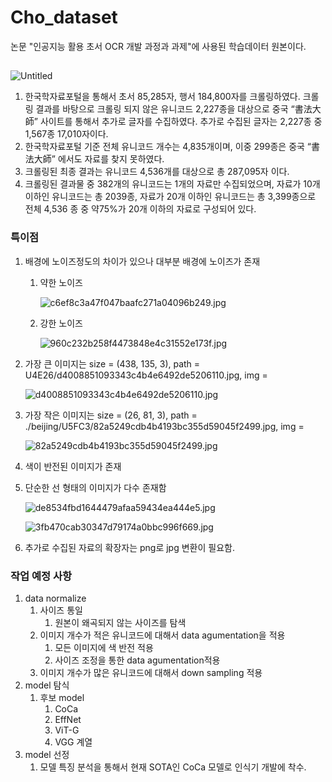 # Cho_dataset

논문 "인공지능 활용 초서 OCR 개발 과정과 과제"에 사용된 학습데이터 원본이다.

## 

![Untitled](https://s3-us-west-2.amazonaws.com/secure.notion-static.com/ab989794-a150-4c08-8892-98a8c15de8ac/Untitled.png)

1. 한국학자료포털을 통해서 초서 85,285자, 행서 184,800자를 크롤링하였다. 크롤링 결과를 바탕으로 크롤링 되지 않은 유니코드 2,227종을 대상으로 중국 “書法大師” 사이트를 통해서 추가로 글자를 수집하였다. 추가로 수집된 글자는 2,227종 중 1,567종 17,010자이다. 
2. 한국학자료포털 기준 전체 유니코드 개수는 4,835개이며, 이중 299종은 중국  “書法大師” 에서도 자료를 찾지 못하였다.
3. 크롤링된 최종 결과는 유니코드 4,536개를 대상으로 총 287,095자 이다.
4. 크롤링된 결과물 중 382개의 유니코드는 1개의 자료만 수집되었으며, 자료가 10개 이하인 유니코드는 총 2039종, 자료가 20개 이하인 유니코드는 총 3,399종으로 전체 4,536 종 중 약75%가 20개 이하의 자료로 구성되어 있다.

### 특이점

1. 배경에 노이즈정도의 차이가 있으나 대부분 배경에 노이즈가 존재
    1. 약한 노이즈
        
        ![c6ef8c3a47f047baafc271a04096b249.jpg](https://s3-us-west-2.amazonaws.com/secure.notion-static.com/7f51d404-620c-4e49-bc42-6e48c5eca775/c6ef8c3a47f047baafc271a04096b249.jpg)
        
    2. 강한 노이즈
        
        ![960c232b258f4473848e4c31552e173f.jpg](https://s3-us-west-2.amazonaws.com/secure.notion-static.com/0197571a-394d-4b2c-bdee-b08b28cfe050/960c232b258f4473848e4c31552e173f.jpg)
        
2. 가장 큰 이미지는 size = (438, 135, 3), path =  U4E26/d4008851093343c4b4e6492de5206110.jpg, img = 
    
    ![d4008851093343c4b4e6492de5206110.jpg](https://s3-us-west-2.amazonaws.com/secure.notion-static.com/46ecda02-16ac-4b41-a108-ed2f8911805d/d4008851093343c4b4e6492de5206110.jpg)
    
3. 가장 작은 이미지는 size = (26, 81, 3), path =  ./beijing/U5FC3/82a5249cdb4b4193bc355d59045f2499.jpg, img =
    
    ![82a5249cdb4b4193bc355d59045f2499.jpg](https://s3-us-west-2.amazonaws.com/secure.notion-static.com/69542d81-c27e-454f-bf96-f216c5be2570/82a5249cdb4b4193bc355d59045f2499.jpg)
    
4. 색이 반전된 이미지가 존재
5. 단순한 선 형태의 이미지가 다수 존재함
    
    ![de8534fbd1644479afaa59434ea444e5.jpg](https://s3-us-west-2.amazonaws.com/secure.notion-static.com/68b3bfb3-e8b8-473d-9604-706039bf6651/de8534fbd1644479afaa59434ea444e5.jpg)
    
    ![3fb470cab30347d79174a0bbc996f669.jpg](https://s3-us-west-2.amazonaws.com/secure.notion-static.com/4ab41fab-5d5b-4938-b94f-90e36a2b4278/3fb470cab30347d79174a0bbc996f669.jpg)
    
6. 추가로 수집된 자료의 확장자는 png로 jpg 변환이 필요함.

### 작업 예정 사항

1. data normalize
    1. 사이즈 통일 
        1. 원본이 왜곡되지 않는 사이즈를 탐색
    2. 이미지 개수가 적은 유니코드에 대해서 data agumentation을 적용
        1. 모든 이미지에 색 반전 적용
        2. 사이즈 조정을 통한 data agumentation적용
    3. 이미지 개수가 많은 유니코드에 대해서 down sampling 적용
2. model 탐식
    1. 후보 model
        1. CoCa
        2. EffNet
        3. ViT-G
        4. VGG 계열
3. model 선정
    1. 모델 특징 분석을 통해서 현재 SOTA인 CoCa 모델로 인식기 개발에 착수.
